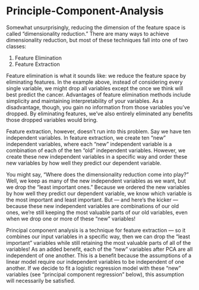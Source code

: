 # Principle-Component-Analysis

Somewhat unsurprisingly, reducing the dimension of the feature space is called “dimensionality reduction.” There are many ways to achieve dimensionality reduction, but most of these techniques fall into one of two classes:  
1. Feature Elimination 
2. Feature Extraction 

Feature elimination is what it sounds like: we reduce the feature space by eliminating features. In the example above, instead of considering every single variable, we might drop all variables except the once we think will best predict the cancer. Advantages of feature elimination methods include simplicity and maintaining interpretability of your variables.  As a disadvantage, though, you gain no information from those variables you’ve dropped. By eliminating features, we’ve also entirely eliminated any benefits those dropped variables would bring.  

Feature extraction, however, doesn’t run into this problem. Say we have ten independent variables. In feature extraction, we create ten “new” independent variables, where each “new” independent variable is a combination of each of the ten “old” independent variables. However, we create these new independent variables in a specific way and order these new variables by how well they predict our dependent variable.  

You might say, “Where does the dimensionality reduction come into play?” Well, we keep as many of the new independent variables as we want, but we drop the “least important ones.” Because we ordered the new variables by how well they predict our dependent variable, we know which variable is the most important and least important. But — and here’s the kicker — because these new independent variables are combinations of our old ones, we’re still keeping the most valuable parts of our old variables, even when we drop one or more of these “new” variables!  

Principal component analysis is a technique for feature extraction — so it combines our input variables in a specific way, then we can drop the “least important” variables while still retaining the most valuable parts of all of the variables! As an added benefit, each of the “new” variables after PCA are all independent of one another. This is a benefit because the assumptions of a linear model require our independent variables to be independent of one another. If we decide to fit a logistic regression model with these “new” variables (see “principal component regression” below), this assumption will necessarily be satisfied.
